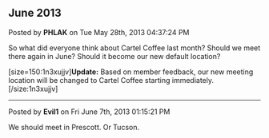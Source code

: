 ## June 2013
Posted by **PHLAK** on Tue May 28th, 2013 04:37:24 PM

So what did everyone think about Cartel Coffee last month?  Should we meet there again in June?  Should it become our new default location?

[size=150:1n3xujjv]**Update:** Based on member feedback, our new meeting location will be changed to Cartel Coffee starting immediately.[/size:1n3xujjv]

--------------------------------------------------------------------------------

Posted by **Evil1** on Fri June 7th, 2013 01:15:21 PM

We should meet in Prescott. Or Tucson.
